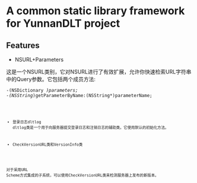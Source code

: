 A common static library framework for YunnanDLT project
=============================================================

Features
--------
* NSURL+Parameters 

这是一个NSURL类别，它对NSURL进行了有效扩展，允许你快速检索URL字符串中的Query参数。它包括两个成员方法:

<code>-(NSDictionary *)parameters;
    -(NSString*)getParameterByName:(NSString*)parameterName;<code>

* 登录日志dltlog 
dltlog类是一个用于向服务器提交登录日志和注销日志的辅助类。它使用默认的初始化方法。

* CheckVersionURL类和VersionInfo类 

对于采用URL Scheme方式集成的子系统，可以使用CheckVersionURL类来检测服务器上发布的新版本。